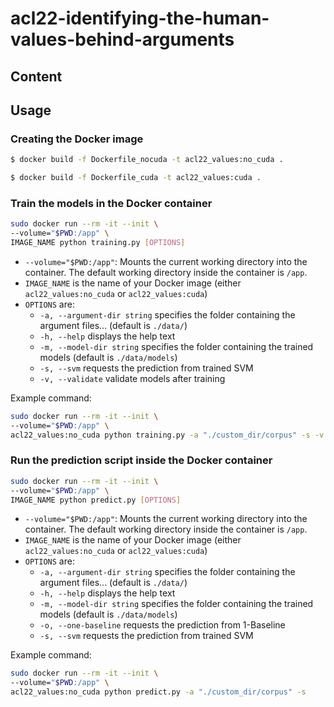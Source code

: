 # acl22-identifying-the-human-values-behind-arguments

## Content

## Usage

### Creating the Docker image

```bash
$ docker build -f Dockerfile_nocuda -t acl22_values:no_cuda .
```

```bash
$ docker build -f Dockerfile_cuda -t acl22_values:cuda .
```

### Train the models in the Docker container

```sh
sudo docker run --rm -it --init \
--volume="$PWD:/app" \
IMAGE_NAME python training.py [OPTIONS]
```

* `--volume="$PWD:/app"`: Mounts the current working directory into the container.
  The default working directory inside the container is `/app`.
* `IMAGE_NAME` is the name of your Docker image (either `acl22_values:no_cuda` or `acl22_values:cuda`)
* `OPTIONS` are:
  * `-a, --argument-dir string` specifies the folder containing the argument files... (default is `./data/`)
  * `-h, --help` displays the help text
  * `-m, --model-dir string` specifies the folder containing the trained models (default is `./data/models`)
  * `-s, --svm` requests the prediction from trained SVM
  * `-v, --validate` validate models after training

Example command:

```sh
sudo docker run --rm -it --init \
--volume="$PWD:/app" \
acl22_values:no_cuda python training.py -a "./custom_dir/corpus" -s -v
```

### Run the prediction script inside the Docker container

```sh
sudo docker run --rm -it --init \
--volume="$PWD:/app" \
IMAGE_NAME python predict.py [OPTIONS]
```

* `--volume="$PWD:/app"`: Mounts the current working directory into the container.
  The default working directory inside the container is `/app`.
* `IMAGE_NAME` is the name of your Docker image (either `acl22_values:no_cuda` or `acl22_values:cuda`)
* `OPTIONS` are:
  * `-a, --argument-dir string` specifies the folder containing the argument files... (default is `./data/`)
  * `-h, --help` displays the help text
  * `-m, --model-dir string` specifies the folder containing the trained models (default is `./data/models`)
  * `-o, --one-baseline` requests the prediction from 1-Baseline
  * `-s, --svm` requests the prediction from trained SVM

Example command:

```sh
sudo docker run --rm -it --init \
--volume="$PWD:/app" \
acl22_values:no_cuda python predict.py -a "./custom_dir/corpus" -s
```